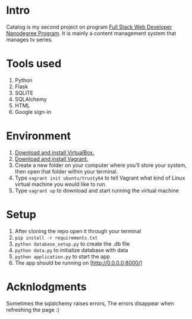 # Intro
Catalog is my second project on program [Full Stack Web Developer Nanodegree Program](https://eg.udacity.com/course/full-stack-web-developer-nanodegree--nd004).
It is mainly a content management system that manages tv series.

# Tools used
1. Python 
2. Flask
3. SQLITE
4. SQLAlchemy
5. HTML
6. Google sign-in

# Environment
1. [Download and install VirtualBox.](https://www.virtualbox.org/wiki/Download_Old_Builds_5_2)
2. [Download and install Vagrant.](https://www.vagrantup.com/)
3. Create a new folder on your computer where you’ll store your system, then open that folder within your terminal.
4. Type `vagrant init ubuntu/trusty64` to tell Vagrant what kind of Linux virtual machine you would like to run.
5. Type `vagrant up` to download and start running the virtual machine

# Setup
1. After cloning the repo open it through your terminal
2. `pip install -r requirements.txt`
3. `python database_setup.py` to create the .db file
4. `python data.py` to initialize database with data
5. `python application.py` to start the app
6. The app should be running on [http://0.0.0.0:8000/]



# Acknlodgments
Sometimes the sqlalchemy raises errors, The errors disappear when refreshing the page :)